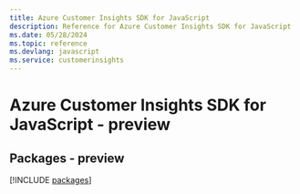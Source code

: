 ```yaml
---
title: Azure Customer Insights SDK for JavaScript
description: Reference for Azure Customer Insights SDK for JavaScript
ms.date: 05/28/2024
ms.topic: reference
ms.devlang: javascript
ms.service: customerinsights
---
```

# Azure Customer Insights SDK for JavaScript - preview
## Packages - preview
[!INCLUDE [packages](customer-insights-index.md)]